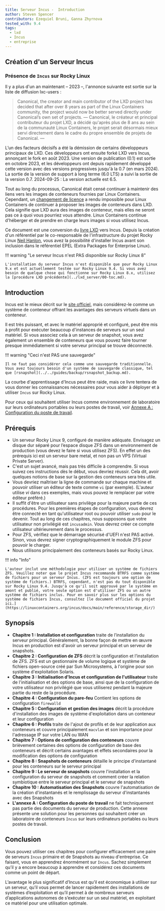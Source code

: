 ```yaml
---
title: Serveur Incus -  Introduction
author: Steven Spencer
contributors: Ezequiel Bruni, Ganna Zhyrnova
tested_with: 9.4
tags:
  - lxd
  - Incus
  - entreprise
---
```


## Création d'un Serveur Incus

### Présence de `Incus` sur Rocky Linux

Il y a plus d'un an maintenant – 2023 –, l'annonce suivante est sortie sur la liste de diffusion lxc-users :

> Canonical, the creator and main contributor of the LXD project has decided that after over 8 years as part of the Linux Containers community, the project would now be better served directly under Canonical’s own set of projects.
> —
> Canonical, le créateur et principal contributeur du projet LXD, a décidé qu'après plus de 8 ans au sein de la communauté Linux Containers, le projet serait désormais mieux servi directement dans le cadre du propre ensemble de projets de Canonical.
> —

L’un des facteurs décisifs a été la démission de certains développeurs principaux de LXD. Ces développeurs ont ensuite forké LXD vers Incus, annonçant le fork en août 2023. Une version de publication (0.1) est sortie en octobre 2023, et les développeurs ont depuis rapidement développé cette version avec des versions progressives jusqu'à la 0.7 (en mars 2024). La sortie de la version de support à long terme (6.0 LTS) a suivi la sortie de la version 0.7. 2024-09-25 : La version actuelle est 6.5.

Tout au long du processus, Canonical était censé continuer à maintenir des liens vers les images de conteneurs fournies par Linux Containers. Cependant, un [changement de licence](https://stgraber.org/2023/12/12/lxd-now-re-licensed-and-under-a-cla/) a rendu impossible pour Linux Containers de continuer à proposer les images de conteneurs dans LXD. Cela signifie que LXD aura des images de conteneur, mais elles ne seront pas ce à quoi vous pourriez vous attendre. Linux Containers continue d'héberger et de prendre en charge leurs images si vous utilisez Incus.

Ce document est une conversion du [livre LXD](../lxd_server/00-toc.md) vers Incus. Depuis la création d'un référentiel par le co-responsable de l'infrastructure du projet Rocky Linux [Neil Hanlon](https://wiki.rockylinux.org/team/infrastructure/), vous avez la possibilité d'installer Incus avant son inclusion dans le référentiel EPEL (Extra Packages for Enterprise Linux).

!!! warning "Le serveur Incus n'est PAS disponible sur Rocky Linux 8"

```
L'installation du serveur Incus n'est disponible que pour Rocky Linux 9.x et est actuellement testée sur Rocky Linux 9.4. Si vous avez besoin de quelque chose qui fonctionne sur Rocky Linux 8.x, utilisez la [procédure LXD précédente](../lxd_server/00-toc.md).
```

## Introduction

Incus est le mieux décrit sur le [site officiel](https://linuxcontainers.org/incus/), mais considérez-le comme un système de conteneur offrant les avantages des serveurs virtuels dans un conteneur.

Il est très puissant, et avec le matériel approprié et configuré, peut être mis à profit pour exécuter beaucoup d'instances de serveurs sur un seul matériel. Si vous associez cela à un serveur de snapshot, vous avez également un ensemble de conteneurs que vous pouvez faire tourner presque immédiatement si votre serveur principal se trouve déconnecté.

!!! warning "Ceci n'est PAS une sauvegarde"

```
Il ne faut pas considérer cela comme une sauvegarde traditionnelle. Vous avez toujours besoin d'un système de sauvegarde classique, tel que [rsnapshot](../../guides/backup/rsnapshot_backup.md).
```

La courbe d'apprentissage d'Incus peut être raide, mais ce livre tentera de vous donner les connaissances nécessaires pour vous aider à déployer et à utiliser `Incus` sur Rocky Linux.

Pour ceux qui souhaitent utiliser Incus comme environnement de laboratoire sur leurs ordinateurs portables ou leurs postes de travail, voir [Annexe A : Configuration du poste de travail](30-appendix_a.md).

## Prérequis

- Un serveur Rocky Linux 9, configuré de manière adéquate. Envisagez un disque dur séparé pour l’espace disque ZFS dans un environnement de production (vous devez le faire si vous utilisez ZFS). En effet un des prérequis ici est un serveur bare metal, et non pas un VPS (Virtual Private Server).
- C'est un sujet avancé, mais pas très difficile à comprendre. Si vous suivez ces instructions dès le début, vous devriez réussir. Cela dit, avoir quelques notions de base sur la gestion des conteneurs sera très utile.
- Vous devriez maîtriser la ligne de commande sur chaque machine et pouvoir utiliser un éditeur de texte comme `vi` (par exemple). (L'auteur utilise _vi_ dans ces exemples, mais vous pouvez le remplacer par votre éditeur préféré.)
- Il suffit d'être un utilisateur sans privilège pour la majeure partie de ces procédures. Pour les premières étapes de configuration, vous devrez être connecté en tant qu'utilisateur root ou pouvoir utiliser `sudo` pour le devenir. Tout au long de ces chapitres, nous supposons que votre utilisateur non privilégié est `incusadmin`. Vous devrez créer ce compte utilisateur ultérieurement dans le processus.
- Pour ZFS, vérifiez que le démarrage sécurisé d'UEFI n'est PAS activé. Sinon, vous devrez signer cryptographiquement le module ZFS pour pouvoir le charger.
- Nous utilisons principalement des conteneurs basés sur Rocky Linux.

!!! info "Info"

```
L'auteur inclut une méthodologie pour utiliser un système de fichiers ZFS. Veuillez noter que le projet Incus recommande BTRFS comme système de fichiers pour un serveur Incus. (ZFS est toujours une option de système de fichiers.) BTRFS, cependant, n'est pas du tout disponible sur Rocky Linux 9.4. Jusqu'à ce qu'il soit approuvé par le système en amont et publié, votre seule option est d'utiliser ZFS ou un autre système de fichiers inclus. Pour en savoir plus sur les options du système de fichiers Incus, consultez [le document officiel du projet ici.](https://linuxcontainers.org/incus/docs/main/reference/storage_dir/)
```

## Synopsis

- **Chapitre 1 : Installation et configuration** traite de l’installation du serveur principal. Généralement, la bonne façon de mettre en œuvre Incus en production est d'avoir un serveur principal et un serveur de snapshots.
- **Chapitre 2 : Configuration de ZFS** décrit la configuration et l’installation de ZFS. ZFS est un gestionnaire de volume logique et système de fichiers open-source créé par Sun Microsystems, à l'origine pour son système d'exploitation Solaris.
- **Chapitre 3 : Initialisation d'Incus et configuration de l'utilisateur** traite de l'initialisation et des options de base, ainsi que de la configuration de votre utilisateur non privilégié que vous utiliserez pendant la majeure partie du reste de la procédure.
- **Chapitre 4 : Configuration du pare-feu** Contient les options de configuration `firewalld`
- **Chapitre 5 : Configuration et gestion des images** décrit la procédure d'installation des images de système d'exploitation dans un conteneur et leur configuration
- **Chapitre 6 : Profils** traite de l'ajout de profils et de leur application aux conteneurs et couvre principalement `macvlan` et son importance pour l'adressage IP sur votre LAN ou WAN
- **Chapitre 7 : Options de configuration des conteneurs** couvre brièvement certaines des options de configuration de base des conteneurs et décrit certains avantages et effets secondaires pour la modification des options de configuration
- **Chapitre 8 : Snapshots de conteneurs** détaille le principe d'instantané pour les conteneurs sur le serveur principal
- **Chapitre 9 : Le serveur de snapshots** couvre l'installation et la configuration du serveur de snapshots et comment créer la relation symbiotique entre le serveur principal et le serveur de snapshots
- **Chapitre 10 : Automatisation des Snapshots** couvre l'automatisation de la création d'instantanés et le remplissage du serveur d'instantanés avec des Snapshots
- **L'annexe A : Configuration du poste de travail** ne fait techniquement pas partie des documents du serveur de production. Cette annexe présente une solution pour les personnes qui souhaitent créer un laboratoire de conteneurs `Incus` sur leurs ordinateurs portables ou leurs postes de travail.

## Conclusion

Vous pouvez utiliser ces chapitres pour configurer efficacement une paire de serveurs `Incus` primaire et de Snapshots au niveau d'entreprise. Ce faisant, vous en apprendrez énormément sur `Incus`. Sachez simplement qu’il y a encore beaucoup à apprendre et considérez ces documents comme un point de départ.

L’avantage le plus significatif d’Incus est qu’il est économique à utiliser sur un serveur, qu’il vous permet de lancer rapidement des installations de systèmes d’exploitation et qu’il permet à de nombreux serveurs d’applications autonomes de s’exécuter sur un seul matériel, en exploitant ce matériel pour une utilisation optimale.

